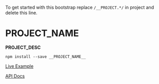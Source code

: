 To get started with this bootstrap replace `/__PROJECT.*/` in project and delete this line.

# __PROJECT_NAME__

<!--
[![Travis](https://img.shields.io/travis/__PROJECT_TRAVIS_USER__/__PROJECT_NAME__.svg)](https://travis-ci.org/__PROJECT_TRAVIS_USER__/__PROJECT_NAME__)
[![Codecov](https://img.shields.io/codecov/c/github/__PROJECT_GH_USER__/__PROJECT_NAME__.svg)](https://codecov.io/gh/__PROJECT_GH_USER__/__PROJECT_NAME__)
[![GitHub issues](https://img.shields.io/github/issues/__PROJECT_GH_USER__/__PROJECT_NAME__.svg)](__PROJECT_GH_URL__/issues)
[![GitHub pull requests](https://img.shields.io/github/issues-pr/__PROJECT_GH_USER__/__PROJECT_NAME__.svg)](__PROJECT_GH_URL__/pulls)
[![License](https://img.shields.io/npm/l/__PROJECT_NAME__.svg)](__PROJECT_GH_URL__)
[![Version](https://img.shields.io/npm/v/__PROJECT_NAME__.svg?label=version)](https://www.npmjs.org/package/__PROJECT_NAME__)
[![Try on RunKit](https://badge.runkitcdn.com/__PROJECT_NAME__.svg)](https://npm.runkit.com/__PROJECT_NAME__)

... http://shields.io
[![Node.js](https://img.shields.io/node/v/__PROJECT_NAME__.svg)](https://www.npmjs.org/package/__PROJECT_NAME__)
[![David](https://img.shields.io/david/__PROJECT_GH_USER__/__PROJECT_NAME__.svg)](__PROJECT_GH_URL__)
-->

__PROJECT_DESC__


`npm install --save __PROJECT_NAME__`


[Live Example](docs/index.html)

[API Docs](docs/api/)
